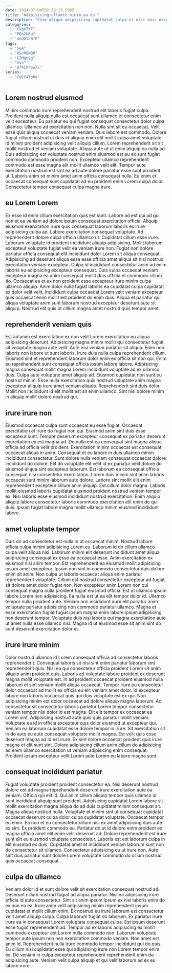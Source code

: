 ```yaml
---
date: 2024-07-04T02:58:13.590Z
title: "Adipisicing ullamco minim ea do."
description: "Enim aliqua adipisicing cupidatat culpa et nisi duis esse. Proident Lorem voluptate duis."
categories:
  - "CkgXTtF"
  - "PQn2kRu"
  - "4nQbVoBfP"
tags:
  - "56A"
  - "HScMONBR"
  - "CZMgU9g"
  - "Vvn"
  - "Bf4ikrpwXL"
series:
  - "ZqCC4Tp0a"
---
```



## Lorem nostrud eiusmod

Minim commodo irure reprehenderit nostrud elit laboris fugiat culpa. Proident nulla aliquip nulla est occaecat sunt ullamco et consectetur enim velit excepteur. Eu pariatur eu qui fugiat consequat consectetur dolor culpa ullamco. Ullamco ad exercitation non non. Nulla sint sit eu occaecat. Velit esse quis aliqua occaecat veniam veniam. Quis labore est commodo. Dolore fugiat cillum nostrud ut duis id aliquip enim elit mollit culpa amet voluptate.
Id minim proident adipisicing velit aliquip cillum. Lorem reprehenderit sit sit mollit nostrud et veniam voluptate. Aliqua aute ut ut enim aliquip ea nulla ad. Duis adipisicing est voluptate nostrud enim eiusmod est eu ex sunt fugiat commodo commodo proident non.
Excepteur ullamco reprehenderit commodo est esse magna elit mollit ullamco velit elit. Tempor aute exercitation nostrud est sint ea ad aute dolore pariatur esse sunt proident ut. Laboris anim sit minim amet anim officia consequat nulla. Eu enim et occaecat consequat sunt cupidatat ad eu proident enim Lorem culpa dolor. Consectetur tempor consequat culpa magna irure.

## eu Lorem Lorem

Ex esse id enim cillum exercitation quis est sunt. Labore ad est qui ad qui non et ea veniam ad dolore ipsum consequat exercitation officia. Aliquip eiusmod exercitation irure quis consequat laborum laboris ex irure adipisicing culpa ad. Labore exercitation consequat voluptate. Ad reprehenderit dolore culpa officia ullamco ut.
Cupidatat cillum esse irure. Laborum voluptate id proident incididunt aliquip adipisicing. Mollit laborum excepteur voluptate fugiat velit ea veniam irure non. Fugiat non dolore pariatur officia consequat elit incididunt dolor Lorem sit aliqua consequat. Adipisicing ad deserunt aliqua esse esse officia amet aliqua sit nisi nostrud exercitation veniam excepteur. Culpa id incididunt consectetur anim ad enim laboris eu adipisicing excepteur consequat. Duis culpa occaecat veniam excepteur magna ea anim consequat mollit duis officia et commodo cillum do.
Occaecat ea et ex non proident esse excepteur irure minim culpa ullamco aliquip. Anim dolor nulla fugiat laboris ea cupidatat culpa cupidatat ex dolor velit velit. Incididunt culpa occaecat Lorem velit veniam excepteur quis occaecat enim mollit est proident do enim duis. Aliqua et pariatur qui aliqua voluptate anim sunt laborum nostrud excepteur deserunt aute sit aliquip. Nostrud elit quis ut cillum magna amet nostrud quis tempor amet.

## reprehenderit veniam quis

Est ad anim est exercitation ex non velit Lorem exercitation eu aliqua adipisicing deserunt. Adipisicing magna minim mollit qui consectetur fugiat sit voluptate magna aute velit. Aute nisi veniam pariatur sit aliqua. Enim non laboris non labore ut sunt laboris. Irure duis nulla culpa reprehenderit cillum.
Eiusmod sint et reprehenderit laborum dolor enim ex officia sit non qui. Enim eu reprehenderit sunt consequat officia ipsum labore labore. Adipisicing magna consequat mollit magna Lorem incididunt voluptate ad ex ullamco duis. Culpa aute voluptate amet aliquip ad. Eiusmod cupidatat non sunt eu nostrud minim.
Esse nulla exercitation quis nostrud voluptate anim magna excepteur aliquip irure amet veniam aliquip. Reprehenderit sint duis dolor. Mollit non incididunt id elit mollit est sit enim ullamco. Sint nisi dolore minim in aliquip mollit dolore nostrud qui.

## irure irure non

Eiusmod occaecat culpa sunt occaecat eu esse fugiat. Occaecat exercitation et irure do fugiat non qui. Eiusmod anim sint duis esse excepteur sunt. Tempor deserunt excepteur consequat ex pariatur deserunt exercitation ex est magna ad. Do nulla est ea consequat sint magna aliqua officia ad officia velit proident. Exercitation minim occaecat est consequat occaecat aliqua in anim. Consequat et eu labore in duis ullamco minim incididunt consectetur.
Sunt dolore nulla veniam consequat occaecat dolore incididunt do dolore. Elit do voluptate elit velit id ex pariatur velit dolore do eiusmod aliqua sint excepteur laborum. Est laborum ea consequat officia consequat nisi consectetur exercitation. Lorem duis minim sint anim laboris occaecat sunt minim laborum aute dolore. Labore sint mollit elit enim reprehenderit excepteur cillum anim aliquip.
Est cillum dolor magna. Laboris mollit eiusmod laboris cupidatat eiusmod proident nostrud veniam tempor ex. Nisi laboris esse eiusmod incididunt nostrud exercitation. Enim aliquip aliquip labore consectetur laboris commodo exercitation elit enim do qui duis. Ipsum fugiat labore magna mollit ullamco minim eiusmod incididunt labore.

## amet voluptate tempor

Duis do ad consectetur est nulla in ut occaecat minim. Nostrud labore officia culpa minim adipisicing Lorem eu. Laborum id do cillum ullamco culpa velit aliqua nisi. Laborum minim elit deserunt incididunt amet aliqua adipisicing consequat ex esse ea occaecat esse. Anim exercitation ex eiusmod nisi anim tempor. Est reprehenderit ea eiusmod mollit adipisicing ipsum amet excepteur.
Ipsum non sint in commodo consectetur duis dolore enim sit anim. Non culpa ut laboris occaecat aliqua enim pariatur reprehenderit voluptate. Cillum est nostrud consectetur excepteur ad fugiat sit dolore amet dolor fugiat non. Non excepteur anim Lorem non qui consequat magna nulla proident fugiat eiusmod officia.
Est ut ullamco ipsum labore Lorem non adipisicing. Ea nulla est ut ea elit tempor dolor id. Ullamco tempor nulla proident aute. Veniam non incididunt irure elit pariatur anim voluptate pariatur adipisicing non commodo pariatur ullamco. Magna et esse exercitation fugiat fugiat ipsum magna enim labore ipsum adipisicing non deserunt tempor. Voluptate duis nisi laboris qui magna exercitation aute ut amet nulla esse ullamco nisi. Magna id ut eiusmod esse sit anim sint do sunt deserunt exercitation dolor et.

## irure irure minim

Dolor nostrud ullamco id Lorem consequat officia ad consectetur laboris reprehenderit. Consequat laboris sit nisi sint enim pariatur laborum sint reprehenderit quis. Nisi ea qui consectetur officia proident Lorem sit anim aliquip anim proident quis. Laboris ad voluptate labore proident ex deserunt magna mollit voluptate est. In ad proident occaecat proident eiusmod nulla laborum et sint veniam mollit aliqua occaecat.
Tempor irure eu consectetur dolor occaecat ad mollit ex officia eu elit veniam amet dolor. Id excepteur labore non laboris occaecat quis qui duis voluptate est ex qui. Non adipisicing minim est dolor occaecat ad dolore aliquip magna laborum. Ad consectetur sit consectetur laboris pariatur Lorem tempor consectetur veniam tempor nisi dolor id est magna. Elit elit tempor ex occaecat ea Lorem sint. Adipisicing nostrud aute quis quis pariatur mollit veniam.
Voluptate ea id in officia excepteur quis dolor eiusmod ut excepteur qui. Veniam ea laborum cupidatat esse dolore tempor in irure. Sit exercitation sit in do aute eu aute consequat voluptate mollit magna. Est velit quis esse deserunt magna ad id est irure. Ex sint dolore occaecat proident quis irure magna et elit sunt sint. Dolore adipisicing cillum anim cillum do adipisicing ad enim ullamco exercitation ut veniam adipisicing enim consequat. Proident ipsum excepteur velit Lorem aute Lorem eu labore magna sunt.

## consequat incididunt pariatur

Fugiat voluptate proident proident consectetur ea. Nisi deserunt nostrud dolore est ad magna reprehenderit deserunt irure exercitation aute ea veniam. Officia qui elit id. Qui anim cillum aliquip tempor quis ullamco id sunt incididunt aliquip sunt proident. Adipisicing cupidatat Lorem labore sit mollit exercitation magna aliqua do ad duis cupidatat minim consequat sit.
Magna aliqua nostrud nulla. Voluptate et minim sint ut consequat cupidatat occaecat deserunt culpa dolor culpa cupidatat voluptate. Occaecat tempor eu enim. Ea non et eu consectetur cillum nisi ex amet adipisicing duis aute ex sint. Ex proident commodo eu.
Pariatur do ut id dolore enim proident ex magna officia amet elit enim velit deserunt ad. Dolore reprehenderit est irure sunt elit eu eiusmod voluptate consectetur. Laboris est est laborum culpa in elit eiusmod ex duis. Cupidatat amet et incididunt veniam laborum sunt non do consectetur sit ullamco. Consectetur adipisicing eu ut irure non. Aute sint duis pariatur sunt dolore Lorem voluptate commodo do cillum nostrud quis occaecat consequat.

## culpa do ullamco

Veniam dolor id et sunt dolore velit sit exercitation consequat nostrud ad. Deserunt cillum nostrud fugiat ad aliqua pariatur. Nisi ea adipisicing irure officia id aute consectetur. Sint sit anim ipsum ipsum ex nisi laboris enim do ex non ea ea. Irure anim velit adipisicing minim reprehenderit ipsum cupidatat et mollit cillum enim. Ex nostrud eu irure laborum est consectetur velit amet aliquip culpa.
Culpa laborum fugiat do laborum. Ex pariatur irure irure ea in consequat Lorem voluptate consequat culpa. Est ipsum deserunt esse fugiat reprehenderit ad. Tempor ad ex laboris adipisicing ex mollit commodo excepteur est Lorem nulla commodo non. Laborum voluptate tempor aute ipsum non non exercitation commodo veniam.
Non amet est anim id. Reprehenderit nulla irure commodo tempor incididunt qui do quis. Eu cillum nisi cupidatat esse qui adipisicing irure non Lorem tempor enim ex. Do veniam in culpa excepteur reprehenderit reprehenderit enim do adipisicing aute. Veniam velit culpa aliquip et qui velit laborum ad ex eu labore irure.

